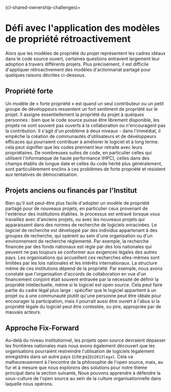 (cl-shared-ownership-challenges)=
# Défi avec l'application des modèles de propriété rétroactivement

Alors que les modèles de propriété du projet représentent les cadres idéaux dans le code source ouvert, certaines questions entravent largement leur adoption à travers différents projets. Plus précisément, il est difficile d'appliquer rétroactivement des modèles d'actionnariat partagé pour quelques raisons décrites ci-dessous.

## Propriété forte

Un modèle de « forte propriété » est quand un seul contributeur ou un petit groupe de développeurs ressentent un fort sentiment de propriété sur le projet. Il assigne essentiellement la propriété du projet à quelques personnes : bien que le code source puisse être librement disponible, les projets ne sont souvent pas ouverts à la collaboration ou n'encouragent pas la contribution. Il s'agit d'un problème à deux niveaux - dans l'immédiat, il empêche la création de communautés d'utilisateurs et de développeurs efficaces qui pourraient contribuer à améliorer le logiciel et à long terme. cela peut signifier que les codes prennent leur retraite avec leurs propriétaires. De nombreuses suites de code, en particulier celles qui utilisent l'informatique de haute performance (HPC), celles dans des champs établis de longue date et celles du code hérité plus généralement, sont particulièrement enclins à ces problèmes de forte propriété et résistent aux tentatives de démocratisation.

## Projets anciens ou financés par l'Institut

Bien qu'il soit peut-être plus facile d'adopter un modèle de propriété partagé pour de nouveaux projets, en particulier ceux provenant de l'extérieur des institutions établies. le processus est entravé lorsque vous travaillez avec d'anciens projets, ou avec les nouveaux projets qui apparaissent dans des normes de recherche de logiciels enracinées. Le logiciel de recherche est développé par des individus appartenant à des groupes de recherche, qui opèrent au sein d'une organisation ou d'un environnement de recherche réglementé. Par exemple, la recherche financée par des fonds nationaux est régie par des lois nationales qui peuvent ne pas toujours se conformer aux exigences légales des autres pays. Les organisations qui accueillent ces recherches elles-mêmes sont limitées par les lois nationales et les intérêts internationaux. La structure même de ces institutions dépend de la propriété. Par exemple, nous avons constaté que l'organisation d'accords de collaboration en vue d'un financement conjoint était souvent entravée par la nécessité de définir la propriété intellectuelle, même si le logiciel est open source. Cela peut faire partie du cadre légal plus large : spécifier que le logiciel appartient à un projet ou à une communauté plutôt qu'une personne peut être idéale pour encourager la participation, mais il pourrait aussi être ouvert à l'abus si la propriété légale du logiciel peut être contestée, ou pire, appropriée par de mauvais acteurs.

## Approche Fix-Forward

Au-delà du niveau institutionnel, les projets open source devraient dépasser les frontières nationales mais nous avons également découvert que les organisations pourraient restreindre l'utilisation de logiciels légalement enregistrés dans un autre pays {cite:ps}`EU2013legal`. Cela va malheureusement à l'encontre de la philosophie de l'open source, mais, au fur et à mesure que nous explorons des solutions pour notre thème principal dans la section suivante, Nous pouvons apprendre à défendre la sous-culture de l'open source au sein de la culture organisationnelle dans laquelle nous opérons.
